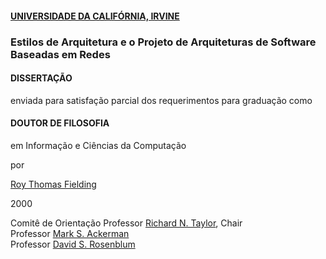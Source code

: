 #### [UNIVERSIDADE DA CALIFÓRNIA, IRVINE](https://pt.wikipedia.org/wiki/Universidade_da_Calif%C3%B3rnia)
### Estilos de Arquitetura e o Projeto de Arquiteturas de Software Baseadas em Redes

#### DISSERTAÇÃO

enviada para satisfação parcial dos requerimentos para graduação como

#### DOUTOR DE FILOSOFIA

em Informação e Ciências da Computação

por

[Roy Thomas Fielding](https://www.ics.uci.edu/~fielding/)

2000


Comitê de Orientação
Professor [Richard N. Taylor](http://www.ics.uci.edu/~taylor/), Chair<br>
Professor [Mark S. Ackerman](https://www.eecs.umich.edu/eecs/faculty/eecsfaculty.html?uniqname=ackerm)<br>
Professor [David S. Rosenblum](http://www.comp.nus.edu.sg/~david/)<br>
